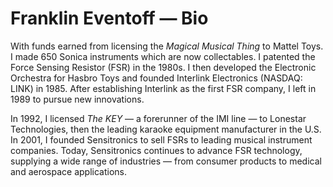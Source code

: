 # Franklin Eventoff — Bio

With funds earned from licensing the *Magical Musical Thing* to Mattel Toys. I made 650 Sonica instruments which are now collectables.  I patented the Force Sensing Resistor (FSR) in the 1980s. I then developed the Electronic Orchestra for Hasbro Toys and founded Interlink Electronics (NASDAQ: LINK) in 1985. After establishing Interlink as the first FSR company, I left in 1989 to pursue new innovations.

In 1992, I licensed *The KEY* — a forerunner of the IMI line — to Lonestar Technologies, then the leading karaoke equipment manufacturer in the U.S. In 2001, I founded Sensitronics to sell FSRs to leading musical instrument companies. Today, Sensitronics continues to advance FSR technology, supplying a wide range of industries — from consumer products to medical and aerospace applications.
